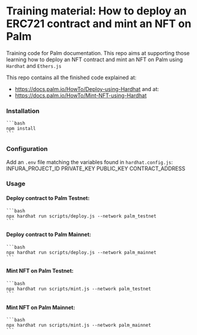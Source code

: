 # Training material: How to deploy an ERC721 contract and mint an NFT on Palm

Training code for Palm documentation. This repo aims at supporting those learning how to deploy an NFT contract and mint an NFT on Palm using `Hardhat` and `Ethers.js`

This repo contains all the finished code explained at: 
* https://docs.palm.io/HowTo/Deploy-using-Hardhat
and at:
* https://docs.palm.io/HowTo/Mint-NFT-using-Hardhat

### Installation
        
    ```bash
    npm install
    ```

### Configuration

Add an `.env` file matching the variables found in `hardhat.config.js`:
INFURA_PROJECT_ID
PRIVATE_KEY
PUBLIC_KEY
CONTRACT_ADDRESS

### Usage

#### Deploy contract to Palm Testnet:
        
    ```bash
    npx hardhat run scripts/deploy.js --network palm_testnet
    ```
        
#### Deploy contract to Palm Mainnet:
        
    ```bash
    npx hardhat run scripts/deploy.js --network palm_mainnet
    ```
        
#### Mint NFT on Palm Testnet:

        
    ```bash
    npx hardhat run scripts/mint.js --network palm_testnet
    ```
        

#### Mint NFT on Palm Mainnet:
        
    ```bash
    npx hardhat run scripts/mint.js --network palm_mainnet
    ```
        
